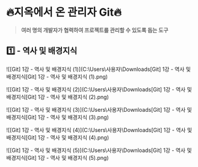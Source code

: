 # 🔥지옥에서 온 관리자 Git🔥

> **여러 명의 개발자가 협력하여 프로젝트를 관리할 수 있도록 돕는 도구**



## 1️⃣ - 역사 및 배경지식

![[Git] 1강 - 역사 및 배경지식 (1)](C:\Users\사용자\Downloads\[Git] 1강 - 역사 및 배경지식\[Git] 1강 - 역사 및 배경지식 (1).png)

![[Git] 1강 - 역사 및 배경지식 (2)](C:\Users\사용자\Downloads\[Git] 1강 - 역사 및 배경지식\[Git] 1강 - 역사 및 배경지식 (2).png)

![[Git] 1강 - 역사 및 배경지식 (3)](C:\Users\사용자\Downloads\[Git] 1강 - 역사 및 배경지식\[Git] 1강 - 역사 및 배경지식 (3).png)

![[Git] 1강 - 역사 및 배경지식 (4)](C:\Users\사용자\Downloads\[Git] 1강 - 역사 및 배경지식\[Git] 1강 - 역사 및 배경지식 (4).png)

![[Git] 1강 - 역사 및 배경지식 (5)](C:\Users\사용자\Downloads\[Git] 1강 - 역사 및 배경지식\[Git] 1강 - 역사 및 배경지식 (5).png)